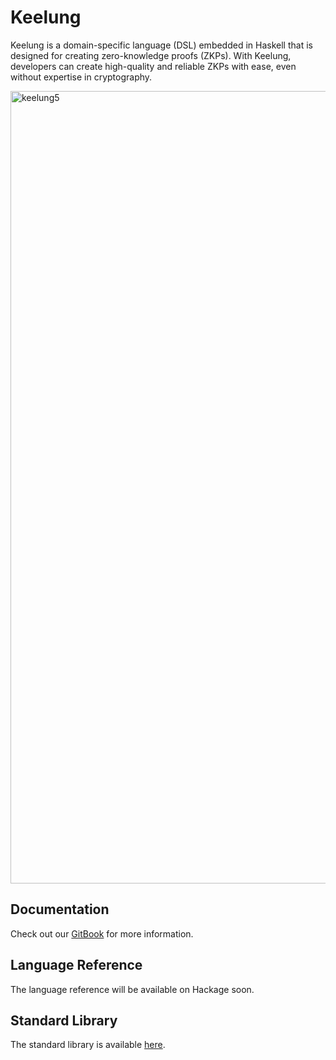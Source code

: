 # Keelung

Keelung is a domain-specific language (DSL) embedded in Haskell that is designed for creating zero-knowledge proofs (ZKPs). With Keelung, developers can create high-quality and reliable ZKPs with ease, even without expertise in cryptography.

<img width="1268" alt="keelung5" src="https://user-images.githubusercontent.com/97019448/219329651-d30c0134-f153-4755-979f-c5b77d6d2724.png">

## Documentation

Check out our [GitBook](https://btq.gitbook.io/keelung/) for more information.

## Language Reference

The language reference will be available on Hackage soon.

## Standard Library

The standard library is available [here](https://github.com/btq-ag/keelung-stdlib).